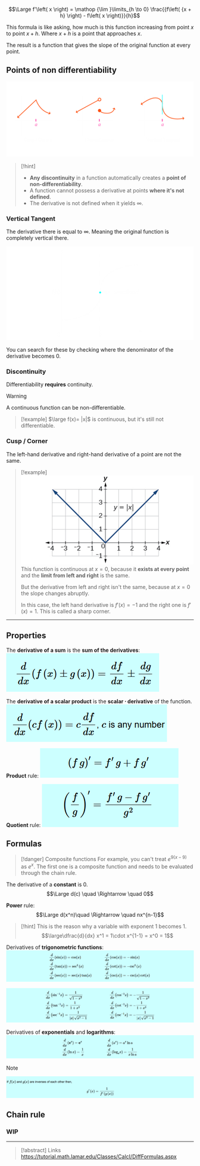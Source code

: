 $$\Large f'\left( x \right) = \mathop {\lim }\limits_{h \to 0} \frac{{f\left( {x + h} \right) - f\left( x \right)}}{h}$$

This formula is like asking, how much is this function increasing from point $x$ to point $x+h$.
Where $x + h$ is a point that approaches $x$.

The result is a function that gives the slope of the original function at every point.

## Points of non differentiability

![](../z_images/Pasted%20image%2020250302100956.png)
> [!hint]
> - **Any discontinuity** in a function automatically creates a **point of non-differentiability**.
> - A function cannot possess a derivative at points **where it's not defined**.
> - The derivative is not defined when it yields $\infty$.

### Vertical Tangent

The derivative there is equal to $\infty$. Meaning the original function is completely vertical there.

![](../z_images/Pasted%20image%2020250302110114.png)

You can search for these by checking where the denominator of the derivative becomes 0.

### Discontinuity

Differentiability **requires** continuity.

> [!warning]
> A continuous function can be non-differentiable.
> > [!example]
> $\large f(x)= |x|$ is continuous, but it's still not differentiable.


### Cusp / Corner

The left-hand derivative and right-hand derivative of a point are not the same.

> [!example]
> ![](../z_images/Pasted%20image%2020250227154749.png)
> This function is continuous at $x=0$, because it **exists at every point** and the **limit from left and right** is the same.
> 
> But the derivative from left and right isn't the same, because at $x=0$ the slope changes abruptly.
> 
> In this case, the left hand derivative is $f'(x)=-1$ and the right one is $f'(x)=1$. This is called a sharp corner.

---

## Properties

The **derivative of a sum** is the **sum of the derivatives**:
![](../z_images/Pasted%20image%2020250103120948.png)

The **derivative of a scalar product** is the **scalar $\cdot$ derivative** of the function.
![](../z_images/Pasted%20image%2020250103121003.png)

**Product** rule:
![](../z_images/Pasted%20image%2020250103124725.png)

**Quotient** rule:
![](../z_images/Pasted%20image%2020250103124812.png)

## Formulas

> [!danger] Composite functions
> For example, you can't treat $e^{9(x-9)}$ as $e^x$.
> The first one is a composite function and needs to be evaluated through the chain rule.
 

The derivative of a **constant** is 0.
$$\Large d(c) \quad \Rightarrow \quad 0$$

**Power** rule:
$$\Large d(x^n)\quad \Rightarrow \quad nx^{n-1}$$

> [!hint]
> This is the reason why a variable with exponent 1 becomes 1.
> $$\large\dfrac{d}{dx} x^1 = 1\cdot x^{1-1} = x^0 = 1$$

Derivatives of **trigonometric functions**:
![](../z_images/Pasted%20image%2020250104165000.png)

![](../z_images/Pasted%20image%2020250104165949.png)

Derivatives of **exponentials** and **logarithms**:
![](../z_images/Pasted%20image%2020250104165320.png)

> [!note]
> ![](../z_images/Pasted%20image%2020250104165839.png)


## Chain rule
### WIP
---

> [!abstract] Links
> https://tutorial.math.lamar.edu/Classes/CalcI/DiffFormulas.aspx
